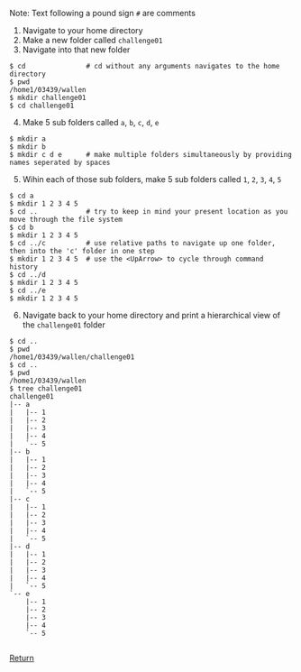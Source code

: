 Note: Text following a pound sign `#` are comments

1. Navigate to your home directory
2. Make a new folder called `challenge01`
3. Navigate into that new folder

```
$ cd               # cd without any arguments navigates to the home directory
$ pwd
/home1/03439/wallen
$ mkdir challenge01
$ cd challenge01   
```

4. Make 5 sub folders called `a`, `b`, `c`, `d`, `e`

```
$ mkdir a          
$ mkdir b          
$ mkdir c d e      # make multiple folders simultaneously by providing names seperated by spaces
```

5. Wihin each of those sub folders, make 5 sub folders called `1`, `2`, `3`, `4`, `5`

```
$ cd a             
$ mkdir 1 2 3 4 5  
$ cd ..            # try to keep in mind your present location as you move through the file system
$ cd b             
$ mkdir 1 2 3 4 5  
$ cd ../c          # use relative paths to navigate up one folder, then into the 'c' folder in one step
$ mkdir 1 2 3 4 5  # use the <UpArrow> to cycle through command history
$ cd ../d          
$ mkdir 1 2 3 4 5  
$ cd ../e          
$ mkdir 1 2 3 4 5  
```

6. Navigate back to your home directory and print a hierarchical view of the `challenge01` folder

```
$ cd ..           
$ pwd              
/home1/03439/wallen/challenge01  
$ cd ..            
$ pwd              
/home1/03439/wallen              
$ tree challenge01 
challenge01                      
|-- a                            
|   |-- 1                        
|   |-- 2                        
|   |-- 3                        
|   |-- 4                        
|   `-- 5                        
|-- b                            
|   |-- 1                        
|   |-- 2                        
|   |-- 3                        
|   |-- 4                        
|   `-- 5                        
|-- c                            
|   |-- 1                        
|   |-- 2                        
|   |-- 3                        
|   |-- 4                        
|   `-- 5                        
|-- d                            
|   |-- 1                        
|   |-- 2                        
|   |-- 3                        
|   |-- 4                        
|   `-- 5                        
`-- e                            
    |-- 1                        
    |-- 2                        
    |-- 3                        
    |-- 4                        
    `-- 5                        
                                 
```

[Return](intro_to_linux_02.md)
